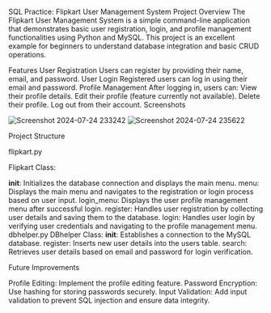 SQL Practice: Flipkart User Management System
Project Overview
The Flipkart User Management System is a simple command-line application that demonstrates basic user registration, login, and profile management functionalities using Python and MySQL. This project is an excellent example for beginners to understand database integration and basic CRUD operations.

Features
User Registration
Users can register by providing their name, email, and password.
User Login
Registered users can log in using their email and password.
Profile Management
After logging in, users can:
View their profile details.
Edit their profile (feature currently not available).
Delete their profile.
Log out from their account.
Screenshots



![Screenshot 2024-07-24 233242](https://github.com/user-attachments/assets/cf3af54e-6eda-492e-a092-d03041de7ed5)
![Screenshot 2024-07-24 235622](https://github.com/user-attachments/assets/8a9d72e0-7f3d-49d0-a726-9c7d6081f327)

Project Structure

flipkart.py

Flipkart Class:

__init__: Initializes the database connection and displays the main menu.
menu: Displays the main menu and navigates to the registration or login process based on user input.
login_menu: Displays the user profile management menu after successful login.
register: Handles user registration by collecting user details and saving them to the database.
login: Handles user login by verifying user credentials and navigating to the profile management menu.
dbhelper.py
DBhelper Class:
__init__: Establishes a connection to the MySQL database.
register: Inserts new user details into the users table.
search: Retrieves user details based on email and password for login verification.


Future Improvements

Profile Editing: Implement the profile editing feature.
Password Encryption: Use hashing for storing passwords securely.
Input Validation: Add input validation to prevent SQL injection and ensure data integrity.
